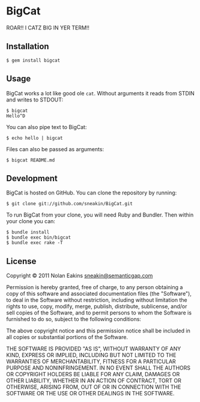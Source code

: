 BigCat
===

ROAR!! I CATZ BIG IN YER TERM!!


Installation
---

    $ gem install bigcat


Usage
---

BigCat works a lot like good ole `cat`. Without arguments it reads from STDIN and writes to STDOUT:

    $ bigcat
    Hello^D

You can also pipe text to BigCat:

    $ echo hello | bigcat

Files can also be passed as arguments:

    $ bigcat README.md


Development
---

BigCat is hosted on GitHub. You can clone the repository by running:

    $ git clone git://github.com/sneakin/BigCat.git

To run BigCat from your clone, you will need Ruby and Bundler. Then within your clone you can:

    $ bundle install
    $ bundle exec bin/bigcat
    $ bundle exec rake -T


License
---

Copyright © 2011 Nolan Eakins <sneakin@semanticgap.com>

Permission is hereby granted, free of charge, to any person obtaining a copy of this software and associated documentation files (the "Software"), to deal in the Software without restriction, including without limitation the rights to use, copy, modify, merge, publish, distribute, sublicense, and/or sell copies of the Software, and to permit persons to whom the Software is furnished to do so, subject to the following conditions:

The above copyright notice and this permission notice shall be included in all copies or substantial portions of the Software.

THE SOFTWARE IS PROVIDED "AS IS", WITHOUT WARRANTY OF ANY KIND, EXPRESS OR IMPLIED, INCLUDING BUT NOT LIMITED TO THE WARRANTIES OF MERCHANTABILITY, FITNESS FOR A PARTICULAR PURPOSE AND NONINFRINGEMENT. IN NO EVENT SHALL THE AUTHORS OR COPYRIGHT HOLDERS BE LIABLE FOR ANY CLAIM, DAMAGES OR OTHER LIABILITY, WHETHER IN AN ACTION OF CONTRACT, TORT OR OTHERWISE, ARISING FROM, OUT OF OR IN CONNECTION WITH THE SOFTWARE OR THE USE OR OTHER DEALINGS IN THE SOFTWARE.